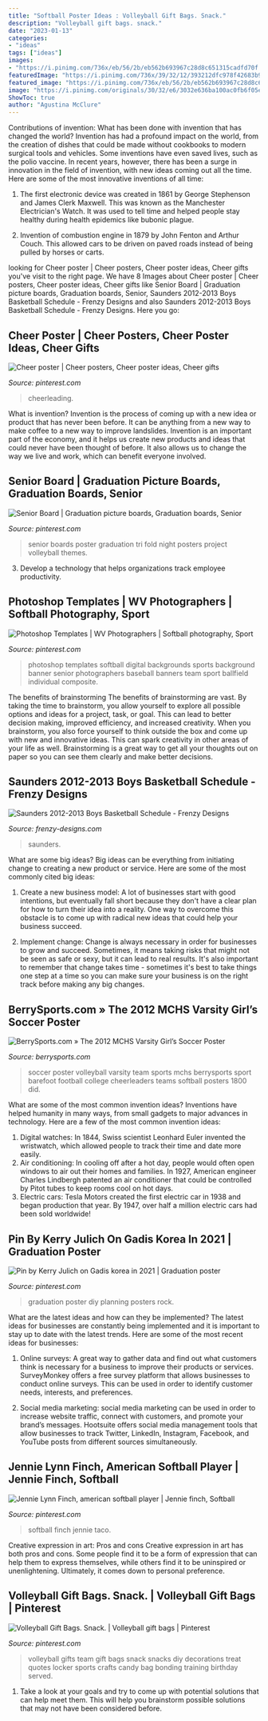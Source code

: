 ```yaml
---
title: "Softball Poster Ideas : Volleyball Gift Bags. Snack."
description: "Volleyball gift bags. snack."
date: "2023-01-13"
categories:
- "ideas"
tags: ["ideas"]
images:
- "https://i.pinimg.com/736x/eb/56/2b/eb562b693967c28d8c651315cadfd70f.jpg"
featuredImage: "https://i.pinimg.com/736x/39/32/12/393212dfc978f42683b9f9d166bc76f0--jennie-finch-softball-players.jpg"
featured_image: "https://i.pinimg.com/736x/eb/56/2b/eb562b693967c28d8c651315cadfd70f.jpg"
image: "https://i.pinimg.com/originals/30/32/e6/3032e636ba100ac0fb6f05ecb42427a2.jpg"
ShowToc: true
author: "Agustina McClure"
---
```



Contributions of invention: What has been done with invention that has changed the world?
Invention has had a profound impact on the world, from the creation of dishes that could be made without cookbooks to modern surgical tools and vehicles. Some inventions have even saved lives, such as the polio vaccine. In recent years, however, there has been a surge in innovation in the field of invention, with new ideas coming out all the time. Here are some of the most innovative inventions of all time:
1) The first electronic device was created in 1861 by George Stephenson and James Clerk Maxwell. This was known as the Manchester Electrician's Watch. It was used to tell time and helped people stay healthy during health epidemics like bubonic plague.

2) Invention of combustion engine in 1879 by John Fenton and Arthur Couch. This allowed cars to be driven on paved roads instead of being pulled by horses or carts.

	

		
looking for Cheer poster | Cheer posters, Cheer poster ideas, Cheer gifts you've visit to the right page. We have 8 Images about Cheer poster | Cheer posters, Cheer poster ideas, Cheer gifts like Senior Board | Graduation picture boards, Graduation boards, Senior, Saunders 2012-2013 Boys Basketball Schedule - Frenzy Designs and also Saunders 2012-2013 Boys Basketball Schedule - Frenzy Designs. Here you go:
		
    
## Cheer Poster | Cheer Posters, Cheer Poster Ideas, Cheer Gifts

<img loading=lazy src="https://i.pinimg.com/originals/c1/b1/24/c1b124af0f4cf26999d04ec383a1d183.jpg" onerror="this.onerror=null;this.src='https://tse1.mm.bing.net/th?id=OIP.cwP_OEmTB6SgDTjNDojT9QHaNK&amp;pid=15.1';" alt="Cheer poster | Cheer posters, Cheer poster ideas, Cheer gifts">

_Source: pinterest.com_

>cheerleading. 

	

What is invention?
Invention is the process of coming up with a new idea or product that has never been before. It can be anything from a new way to make coffee to a new way to improve landslides. 
Invention is an important part of the economy, and it helps us create new products and ideas that could never have been thought of before. It also allows us to change the way we live and work, which can benefit everyone involved.

    
## Senior Board | Graduation Picture Boards, Graduation Boards, Senior

<img loading=lazy src="https://i.pinimg.com/originals/ae/37/4f/ae374f8c7bc190713a16d7bcf41877b4.jpg" onerror="this.onerror=null;this.src='https://tse3.mm.bing.net/th?id=OIP.pIHfwwMMU0A0sYrHAhYI1wHaJ4&amp;pid=15.1';" alt="Senior Board | Graduation picture boards, Graduation boards, Senior">

_Source: pinterest.com_

>senior boards poster graduation tri fold night posters project volleyball themes. 

	

3. Develop a technology that helps organizations track employee productivity. 

    
## Photoshop Templates | WV Photographers | Softball Photography, Sport

<img loading=lazy src="https://i.pinimg.com/736x/eb/56/2b/eb562b693967c28d8c651315cadfd70f.jpg" onerror="this.onerror=null;this.src='https://tse2.mm.bing.net/th?id=OIP.mi5wa_Zv49bGNHEShmt-bgHaO0&amp;pid=15.1';" alt="Photoshop Templates | WV Photographers | Softball photography, Sport">

_Source: pinterest.com_

>photoshop templates softball digital backgrounds sports background banner senior photographers baseball banners team sport ballfield individual composite. 

	

The benefits of brainstorming
The benefits of brainstorming are vast. By taking the time to brainstorm, you allow yourself to explore all possible options and ideas for a project, task, or goal. This can lead to better decision making, improved efficiency, and increased creativity.
When you brainstorm, you also force yourself to think outside the box and come up with new and innovative ideas. This can spark creativity in other areas of your life as well. Brainstorming is a great way to get all your thoughts out on paper so you can see them clearly and make better decisions.

    
## Saunders 2012-2013 Boys Basketball Schedule - Frenzy Designs

<img loading=lazy src="http://www.frenzy-designs.com/wp-content/uploads/2012/11/custom-basketball-poster-saundesr-schedule-2012-13-700x470.jpg" onerror="this.onerror=null;this.src='https://tse4.mm.bing.net/th?id=OIP.-u9roS8zmzG10LkV3WURtQHaE-&amp;pid=15.1';" alt="Saunders 2012-2013 Boys Basketball Schedule - Frenzy Designs">

_Source: frenzy-designs.com_

>saunders. 

	

What are some big ideas?
Big ideas can be everything from initiating change to creating a new product or service. Here are some of the most commonly cited big ideas:
1. Create a new business model: A lot of businesses start with good intentions, but eventually fall short because they don't have a clear plan for how to turn their idea into a reality. One way to overcome this obstacle is to come up with radical new ideas that could help your business succeed.

2. Implement change: Change is always necessary in order for businesses to grow and succeed. Sometimes, it means taking risks that might not be seen as safe or sexy, but it can lead to real results. It's also important to remember that change takes time - sometimes it's best to take things one step at a time so you can make sure your business is on the right track before making any big changes.


    
## BerrySports.com » The 2012 MCHS Varsity Girl’s Soccer Poster

<img loading=lazy src="http://www.berrysports.com/todaysphotograph/wp-content/uploads/2012/05/MCHS-Girls-Soccer-Poster-2012-580x386.jpg" onerror="this.onerror=null;this.src='https://tse4.mm.bing.net/th?id=OIP.aMMx1VM3JVzTHD5pKcii8wHaE7&amp;pid=15.1';" alt="BerrySports.com » The 2012 MCHS Varsity Girl’s Soccer Poster">

_Source: berrysports.com_

>soccer poster volleyball varsity team sports mchs berrysports sport barefoot football college cheerleaders teams softball posters 1800 did. 

	

What are some of the most common invention ideas?
Inventions have helped humanity in many ways, from small gadgets to major advances in technology. Here are a few of the most common invention ideas:
1. Digital watches: In 1844, Swiss scientist Leonhard Euler invented the wristwatch, which allowed people to track their time and date more easily.
2. Air conditioning: In cooling off after a hot day, people would often open windows to air out their homes and families. In 1927, American engineer Charles Lindbergh patented an air conditioner that could be controlled by Pitot tubes to keep rooms cool on hot days.
3. Electric cars: Tesla Motors created the first electric car in 1938 and began production that year. By 1947, over half a million electric cars had been sold worldwide!

    
## Pin By Kerry Julich On Gadis Korea In 2021 | Graduation Poster

<img loading=lazy src="https://i.pinimg.com/originals/30/32/e6/3032e636ba100ac0fb6f05ecb42427a2.jpg" onerror="this.onerror=null;this.src='https://tse4.mm.bing.net/th?id=OIP.gxzvNl7jEGMOPxHAZp5nzQHaPP&amp;pid=15.1';" alt="Pin by Kerry Julich on Gadis korea in 2021 | Graduation poster">

_Source: pinterest.com_

>graduation poster diy planning posters rock. 

	

What are the latest ideas and how can they be implemented?
The latest ideas for businesses are constantly being implemented and it is important to stay up to date with the latest trends. Here are some of the most recent ideas for businesses:
1. Online surveys: A great way to gather data and find out what customers think is necessary for a business to improve their products or services. SurveyMonkey offers a free survey platform that allows businesses to conduct online surveys. This can be used in order to identify customer needs, interests, and preferences.

2. Social media marketing: social media marketing can be used in order to increase website traffic, connect with customers, and promote your brand’s messages. Hootsuite offers social media management tools that allow businesses to track Twitter, LinkedIn, Instagram, Facebook, and YouTube posts from different sources simultaneously.

    
## Jennie Lynn Finch, American Softball Player | Jennie Finch, Softball

<img loading=lazy src="https://i.pinimg.com/736x/39/32/12/393212dfc978f42683b9f9d166bc76f0--jennie-finch-softball-players.jpg" onerror="this.onerror=null;this.src='https://tse2.mm.bing.net/th?id=OIP._9JbC3MrP2V3FqHQUgrzPAHaLH&amp;pid=15.1';" alt="Jennie Lynn Finch, american softball player | Jennie finch, Softball">

_Source: pinterest.com_

>softball finch jennie taco. 

	

Creative expression in art: Pros and cons
Creative expression in art has both pros and cons. Some people find it to be a form of expression that can help them to express themselves, while others find it to be uninspired or unenlightening. Ultimately, it comes down to personal preference.

    
## Volleyball Gift Bags. Snack. | Volleyball Gift Bags | Pinterest

<img loading=lazy src="https://s-media-cache-ak0.pinimg.com/736x/6f/51/b4/6f51b43a1c617f62dc445cb5f1de6709.jpg" onerror="this.onerror=null;this.src='https://tse1.mm.bing.net/th?id=OIP.AZsdAWCTZm9BzU8Jq2KEswHaJ3&amp;pid=15.1';" alt="Volleyball Gift Bags. Snack. | Volleyball gift bags | Pinterest">

_Source: pinterest.com_

>volleyball gifts team gift bags snack snacks diy decorations treat quotes locker sports crafts candy bag bonding training birthday served. 

	

1. Take a look at your goals and try to come up with potential solutions that can help meet them. This will help you brainstorm possible solutions that may not have been considered before.


